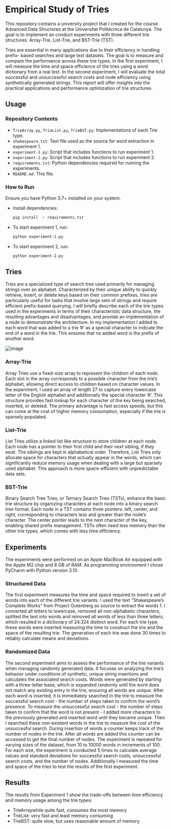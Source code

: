 # Empirical Study of Tries

This repository contains a university project that I created for the course Advanced Data Structures at the Universitat Politècnica de Catalunya. The goal is to implement an conduct experiments with three different trie structures: Array-Trie, List-Trie, and BST-Trie (TST).

Tries are essential in many applications due to their efficiency in handling prefix- based searches and large text datasets. The goal is to measure and compare the performance across these trie types. In the first experiment, I will measure the time and space efficience of the tries using a word dictionary from a real text. In the second experiment, I will evaluate the total successful and unsuccessful search costs and node efficiency using synthetically generated strings. This report will offer insights into the practical applications and performance optimization of trie structures.


## Usage
### Repository Contents
- `TrieArray.py`, `TrieList.py`, `TrieBST.py`: Implementations of each Trie type.
- `shakespeare.txt`: Text file used as the source for word extraction in experiment 1.
- `experiment-1.py`: Script that includes functions to run experiment 1.
- `experiment-2.py`: Script that includes functions to run experiment 2.
- `requirements.txt`: Python dependencies required for running the experiments.
- `README.md`: This file.

### How to Run

Ensure you have Python 3.7+ installed on your system.

- Install dependencies:
   ```sh
   pip install -r requirements.txt

- To start experiment 1, run:
    ```sh
    python experiment-1.py
  
- To start experiment 2, run:
    ```sh
    python experiment-2.py

## Tries
Tries are a specialized type of search tree used primarily for managing strings over an alphabet. Characterized by their unique ability to quickly retrieve, insert, or delete keys based on their common prefixes, tries are particularly useful for tasks that involve large sets of strings and require efficient prefix-based querying. I will briefly describe each of the trie types used in the experiments in terms of their characteristic data structure, the resulting advantages and disadvantages, and provide an implementation of a node to demonstrate the architecture. In my implementation I added to each word that was added to a trie ’#’ as a special character to indicate the end of a word in the trie. This ensures that no added word is the prefix of another word.

![image](https://github.com/user-attachments/assets/f8797cc0-b190-4881-9061-6a77f7d8b1ec)

### Array-Trie
Array Tries use a fixed-size array to represent the children of each node. Each slot in the array corresponds to a possible character from the trie’s alphabet, allowing direct access to children based on character values. In the experiment, I used an array of length 27 to capture every lowercase letter of the English alphabet and additionally the special character ’#’. This structure provides fast lookup for each character of the key being searched, inserted, or deleted. The primary advantage is fast access speeds, but this can come at the cost of higher memory consumption, especially if the trie is sparsely populated.

### List-Trie
List Tries utilize a linked list like structure to store children at each node. Each node has a pointer to their first child and their next sibling, if they exist. The siblings are kept in alphabetical order. Therefore, List Tries only allocate space for characters that actually appear in the words, which can significantly reduce memory usage when dealing with a large but sparsely used alphabet. This approach is more space-efficient with unpredictable data sets.

### BST-Trie
Binary Search Tree Tries, or Ternary Search Tries (TSTs), enhance the basic trie structure by organizing characters at each node into a binary search tree format. Each node in a TST contains three pointers: left, center, and right, corresponding to characters less and greater than the node’s character. The center pointer leads to the next character of the key, enabling shared prefix management. TSTs often need less memory than the other trie types, which comes with less time efficiency.

## Experiments
The experiments were performed on an Apple MacBook Air equipped with the Apple M2 chip and 8 GB of RAM. As programming environment I chose PyCharm with Python version 3.10.

### Structured Data
The first experiment measures the time and space required to insert a set of words into each of the different trie variants. I used the text ”Shakespeare’s Complete Works” from Project Gutenberg as source to extract the words 1. I converted all letters to lowercase, removed all non-alphabetic characters, splitted the text into words and removed all words of less than three letters, which resulted in a dictionary of 24.324 distinct word. For each trie type, these words were inserted measuring the time to construct the trie and the space of the resulting trie. The generation of each trie was done 30 times to reliably calculate means and deviations.

### Randomized Data
The second experiment aims to assess the performance of the trie variants when managing randomly generated data. It focuses on analyzing the trie’s behavior under conditions of synthetic, unique string insertions and calculates the associated search costs. Words were generated by starting with a three-letter base, which is expanded randomly until the word does not match any existing entry in the trie, ensuring all words are unique. After each word is inserted, it is immediately searched in the trie to measure the successful search cost - the number of steps taken to confirm the word’s presence. To measure the unsuccessful search cost - the number of steps taken to confirm that the word is not present - I added more characters to the previously generated and inserted word until they became unique. Then I searched these non-existent words in the trie to measure the cost of the unsuccesful search. During insertion of words a counter keeps track of the number of nodes in the trie. After all words are added this counter can be accessed to get the final number of nodes. The experiment is repeated for varying sizes of the dataset, from 10 to 10000 words in increments of 100. For each size, the experiment is conducted 5 times to calculate average values and standard deviations for successful search costs, unsuccessful search costs, and the number of nodes. Additionally I measured the time and space of the tries to test the results of the first experiment.

## Results
The results from Experiment 1 show the trade-offs between time efficiency and memory usage among the trie types: 
- TrieArraywhile quite fast, consumes the most memory
- TrieList: very fast and least memory consuming
- TrieBST: quite slow, but uses reasonable amount of memory
